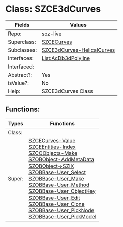 
# Class:	SZCE3dCurves

| Fields | Values |
| --------- | --------- |
| Repo: | soz-live |
| Superclass: | [SZCECurves](SZCECurves.html) |
| Subclasses: | [SZCE3dCurves-HelicalCurves](SZCE3dCurves-HelicalCurves.html) |
| Interfaces: | [List:AcDb3dPolyline](List:AcDb3dPolyline.html) |
| Interfaced: |  |
| Abstract?: | Yes |
| isValue?: | No |
| Help: | SZCE3dCurves Class |


## Functions:

| Types | Functions |
| --------- | --------- |
| Class: |  |
| Super: | [SZCECurves-Value](SZCECurves.html) <br> [SZCEEntities-Index](SZCEEntities.html) <br> [SZCOObjects-Make](SZCOObjects.html) <br> [SZOBObject-AddMetaData](SZOBObject.html) <br> [SZOBObject->SZIX](SZOBObject.html) <br> [SZOBBase-User_Select](SZOBBase.html) <br> [SZOBBase-User_Make](SZOBBase.html) <br> [SZOBBase-User_Method](SZOBBase.html) <br> [SZOBBase-User_ObjectKey](SZOBBase.html) <br> [SZOBBase-User_Edit](SZOBBase.html) <br> [SZOBBase-User_Clone](SZOBBase.html) <br> [SZOBBase-User_PickNode](SZOBBase.html) <br> [SZOBBase-User_PickModel](SZOBBase.html) |


